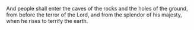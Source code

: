And people shall enter the caves of the rocks and the holes of the ground, from before the terror of the Lord, and from the splendor of his majesty, when he rises to terrify the earth.
